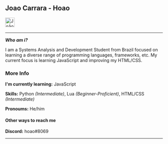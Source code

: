 ## Joao Carrara - Hoao


<a href="https://www.linkedin.com/in/queirozcarrara/" target="_blank">
  <img src="https://raw.githubusercontent.com/Hoao1/Hoao/master/assets/linkedin.svg" width="30px"  alt="João Carrara | LinkedIn" align="left" />
</a>

</a>
<br />
<br />

---

***Who am i?*** 

I am a Systems Analysis and Development Student from Brazil focused on learning a diverse range of programming languages, frameworks, etc. My current focus is learning JavaScript and improving my HTML/CSS.

### More Info
**I'm currently learning:**  JavaScript

**Skills:** Python *(Intermediate)*, Lua *(Beginner-Proficient)*, HTML/CSS *(Intermediate)*

**Pronoums:** He/him

#### Other ways to reach me 
**Discord:** hoao#8069

---
